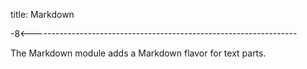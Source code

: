 title: Markdown

-8<------------------------------------------------------------------

The Markdown module adds a Markdown flavor for text parts.